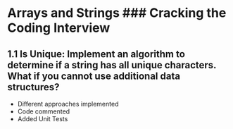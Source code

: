 
# Arrays and Strings ### Cracking the Coding Interview

## 1.1 Is Unique: Implement an algorithm to determine if a string has all unique characters. What if you cannot use additional data structures? 
- Different approaches implemented
- Code commented
- Added Unit Tests
